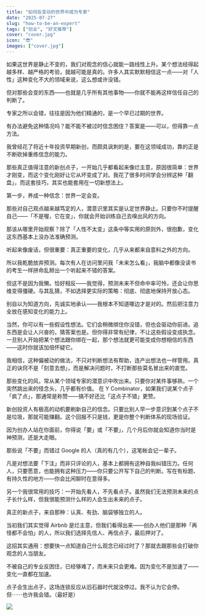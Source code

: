 ```yaml
---
title: "如何在变动的世界中成为专家"
date: "2025-07-27"
slug: "how-to-be-an-expert"
tags: ["创业", "好文推荐"]
cover: "cover.jpg"
icon: "😎"
images: ["cover.jpg"]
---
```

如果这世界是静止不变的，我们对观念的信心就能一路线性上升。某个想法经得起越多样、越严格的考验，就越可能是真的。许多人其实默默相信这一点——对「人性」这种变化不大的领域来说，这么想或许没错。



但对那些会变的东西——也就是几乎所有其他事物——你就不能再这样信任自己的判断了。



专家之所以会错，往往是因为他们精通的，是一个早已过期的世界。



有办法避免这种情况吗？能不能不被过时信念困住？答案是——可以，但得靠一点方法。



我曾经花了将近十年投资早期新创，而颇具讽刺的是，要在这领域成功，靠的正是不断砍掉重练信念的能力。



那些真正值得注意的新创点子，一开始几乎都看起来像烂主意，原因很简单：世界才刚变，而这个变化刚好让它从坏变成了对。我花了很多时间学会分辨这种「翻盘」，而这套技巧，其实也能套用在一切新想法上。



第一步，养成一种信念：世界一定会变。



那些对自己观点越来越笃定的人，潜意识里其实是认定世界静止。只要你不时提醒自己——「不是喔，它在变」，你就会开始训练自己去嗅出风的方向。



那该从哪里开始观察？除了「人性不太变」这条中等实用的原则外，很抱歉，变化这东西基本上没办法准确预测。



听起来像废话，但很重要：真正重要的变化，几乎从来都来自意料之外的方向。



所以我乾脆放弃预测。每次有人在访问里问我「未来怎么看」，我脑中都像没读书的考生一样拼命乱掰出一个听起来不错的答案。



但这不是因为我懒。恰好相反——我觉得，预测未来不但命中率可怜，还会让你思维变得僵硬。与其乱猜，不如选择更实际的策略：彻底、彻底地保持开放心态。



别自以为知道方向，先诚实地承认——我根本不知道哪边才是对的。然后把注意力全放在感知变化的能力上。



当然，你可以有一些假设性想法。它们会稍微绑住你没错，但也会驱动你前进。追东西是会让人兴奋的，猜答案也是。但你得非常有纪律，不让这些假设变成执念。
一旦别人开始把某个想法跟你绑在一起，那个想法就更可能变成你想相信的东西——这时你就该加倍怀疑它。



我相信，这种偏被动的做法，不只对判断想法有帮助，连产出想法也一样管用。真正的诀窍不是「刻意去想」，而是解决问题时，不打断那些莫名冒出来的直觉。



那些变化的风，常从某个领域专家的潜意识中吹出来。只要你对某件事够熟，一个突然跳出来的怪念头，几乎都有价值。
在 Y Combinator，如果我们说某个点子「疯了点」，那通常是称赞——搞不好还比「这点子不错」更赞。



新创投资人有极高的动机要刷新自己的信念。只要比别人早一步意识到某个点子不是垃圾，那就可能赚翻。这个回报不只是钱，更是你整个判断体系的现场验证。



因为创办人站在你面前，你得说「要」或「不要」，几个月后你就会知道你当时是神预测，还是大走眼。



那些说「不要」而错过 Google 的人（真的有几个），这笔帐会记一辈子。



凡是对想法要「下注」而非只评论的人，基本上都拥有这种自我纠错压力。任何人，只要愿意，也能拥有这种压力——你只要公开写下自己的判断。写在有标题、有持久性的地方——你会比闲聊时在意得多。



另一个我很常用的技巧：一开始先看人，不先看点子。虽然我们无法预测未来的点子长什么样，但我很能预测什么样的人会生出未来的点子。



真正的新点子，来自那种：认真、有劲、脑袋够独立的人。



当初我们其实觉得 Airbnb 是烂主意，但我们看得出来——创办人他们是那种「再怪都不会怕」的人，所以我们选择先信人、再信点子，最后押对了。



这招其实通用：想要快一点知道自己什么观念已经过时了？那就去跟那些会打破你观念的人当朋友。



不被自己的专业反困住，已经够难了，而未来只会更难。因为变化不是加速了——变化一直都在加速。



点子会生出点子，这场连锁反应从旧石器时代就没停过。我不认为它会停。
但⋯⋯也许我会错。（最好是）




![](https://prod-files-secure.s3.us-west-2.amazonaws.com/112d0858-5090-4d34-a606-b75eb8d65fd2/46476355-9cf3-4e99-9b7a-3531bc426380/1000202064.png?X-Amz-Algorithm=AWS4-HMAC-SHA256&X-Amz-Content-Sha256=UNSIGNED-PAYLOAD&X-Amz-Credential=ASIAZI2LB466XCVSA44H%2F20250819%2Fus-west-2%2Fs3%2Faws4_request&X-Amz-Date=20250819T024854Z&X-Amz-Expires=3600&X-Amz-Security-Token=IQoJb3JpZ2luX2VjEGsaCXVzLXdlc3QtMiJHMEUCIQCDGvd8eDEJwyRXlyvmdd1kOHV6A7%2BayFegnmONzFNhSwIgc0VtlTYyxOZyRav%2FCYdCQ6B9qFfKmYryh6758Oy1p2IqiAQItP%2F%2F%2F%2F%2F%2F%2F%2F%2F%2FARAAGgw2Mzc0MjMxODM4MDUiDH3aVk4PmSw%2BjA27cyrcA6nF66X5nz%2B3w3%2BdWOouCz31uvWi9ueqTVoDceRMU5AiL9p1NOuQIpFUx8tqgj9q%2FcIINbHqnyYH06Zob341Oy8M50aq%2FVKN6JgnNHr13MC3JuQAtGwVoWJosLreExHWI1a%2FyVrqVCLVB60Bje6KRsBja6OhA23qBqr9laQj3xrMpOznpzGxZb1UaE5rFKIVv%2B3AzU%2B8z0jp6nrkzuxriPZmmOn6GsymKTscDsGLaDBiWB7KCD7Zi%2F2U8aDSGMPB1VHzIH9jDhMecd4T%2F1xY%2F72PHCpNyPWQpGVqbQD8hJrt5YWhUmDi9gSC4vyvHR81bkQ%2B0T2RTlKdLu%2BagKf8f3On9YOlMno%2FjG5rjEpVCRYShiBmg8VMgv2pbp87%2BvntZuqdMYffITRedlI88ishWhaH%2BGUiukjGFG4N9XrFpOVqGLZQsJXRF46BFq8SDx31GBKotUnUE8yN1s2uTqKts5wWqT8nmU%2BzOBMOv6T28KcdIkmotXRoNHQ426ZazAGU%2Fz5wezuFDmC4fZL9Ulob7lJWyklaNeyCSFoX4nRgWzPnd%2FkfitpTKNcmKBBgvOxKOODb3Ca4QMXcWtNBc5quZ3m52i4MzWBnm0EdXwAOOy0AB8eeItjKY%2BmEj7a%2BMLbIj8UGOqUBA8joAyGqcK4ou0xwftWJE1%2Fbb1anIv5sn9noPgp8UTd7cRNC7Ng3zVcHE8Byg7tVF8E%2FLyWpa5USgzpJOVrNh7g9guNldZwCbcVbvn%2Fl%2Fi353kGsiuSdEnmt1B8sPkL3mRdrvNVxqeLyDYL4pTG8fAOQNq%2BzbR%2BZ5RmSVCRBTJOAHoEETeDbkQ6H9xoULC0u3ZL4XE%2FtOcklO4EzSQqFQ70mZRGV&X-Amz-Signature=abf402c52884d6c5380b3ec282f031c6c0a7ece83cb9377f516ce8911a780898&X-Amz-SignedHeaders=host&x-amz-checksum-mode=ENABLED&x-id=GetObject)

